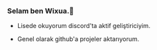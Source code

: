 ### Selam ben Wixua.👋 
- Lisede okuyorum discord'ta aktif geliştiriciyim.

- Genel olarak github'a projeler aktarıyorum.
